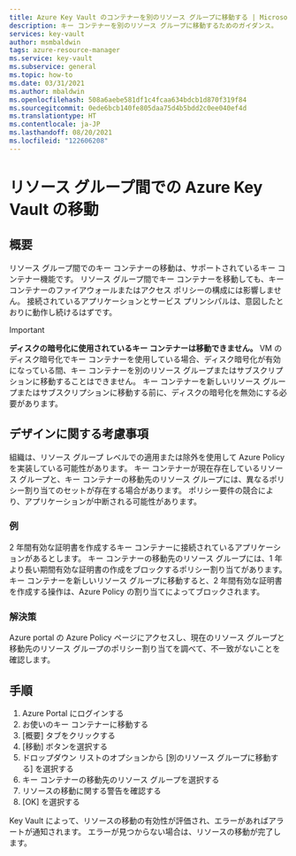 ```yaml
---
title: Azure Key Vault のコンテナーを別のリソース グループに移動する | Microsoft Docs
description: キー コンテナーを別のリソース グループに移動するためのガイダンス。
services: key-vault
author: msmbaldwin
tags: azure-resource-manager
ms.service: key-vault
ms.subservice: general
ms.topic: how-to
ms.date: 03/31/2021
ms.author: mbaldwin
ms.openlocfilehash: 508a6aebe581df1c4fcaa634bdcb1d870f319f84
ms.sourcegitcommit: 0ede6bcb140fe805daa75d4b5bdd2c0ee040ef4d
ms.translationtype: HT
ms.contentlocale: ja-JP
ms.lasthandoff: 08/20/2021
ms.locfileid: "122606208"
---
```

# <a name="moving-an-azure-key-vault-across-resource-groups"></a>リソース グループ間での Azure Key Vault の移動

## <a name="overview"></a>概要

リソース グループ間でのキー コンテナーの移動は、サポートされているキー コンテナー機能です。 リソース グループ間でキー コンテナーを移動しても、キー コンテナーのファイアウォールまたはアクセス ポリシーの構成には影響しません。 接続されているアプリケーションとサービス プリンシパルは、意図したとおりに動作し続けるはずです。

> [!IMPORTANT]
> **ディスクの暗号化に使用されているキー コンテナーは移動できません。**
> VM のディスク暗号化でキー コンテナーを使用している場合、ディスク暗号化が有効になっている間、キー コンテナーを別のリソース グループまたはサブスクリプションに移動することはできません。 キー コンテナーを新しいリソース グループまたはサブスクリプションに移動する前に、ディスクの暗号化を無効にする必要があります。 

## <a name="design-considerations"></a>デザインに関する考慮事項

組織は、リソース グループ レベルでの適用または除外を使用して Azure Policy を実装している可能性があります。 キー コンテナーが現在存在しているリソース グループと、キー コンテナーの移動先のリソース グループには、異なるポリシー割り当てのセットが存在する場合があります。 ポリシー要件の競合により、アプリケーションが中断される可能性があります。

### <a name="example"></a>例

2 年間有効な証明書を作成するキー コンテナーに接続されているアプリケーションがあるとします。 キー コンテナーの移動先のリソース グループには、1 年より長い期間有効な証明書の作成をブロックするポリシー割り当てがあります。 キー コンテナーを新しいリソース グループに移動すると、2 年間有効な証明書を作成する操作は、Azure Policy の割り当てによってブロックされます。

### <a name="solution"></a>解決策

Azure portal の Azure Policy ページにアクセスし、現在のリソース グループと移動先のリソース グループのポリシー割り当てを調べて、不一致がないことを確認します。

## <a name="procedure"></a>手順

1. Azure Portal にログインする
2. お使いのキー コンテナーに移動する
3. [概要] タブをクリックする
4. [移動] ボタンを選択する
5. ドロップダウン リストのオプションから [別のリソース グループに移動する] を選択する
6. キー コンテナーの移動先のリソース グループを選択する
7. リソースの移動に関する警告を確認する
8. [OK] を選択する

Key Vault によって、リソースの移動の有効性が評価され、エラーがあればアラートが通知されます。 エラーが見つからない場合は、リソースの移動が完了します。 
